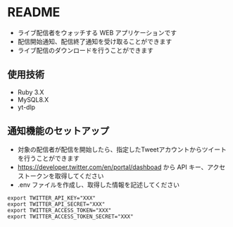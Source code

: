# README

- ライブ配信者をウォッチする WEB アプリケーションです
- 配信開始通知、配信終了通知を受け取ることができます
- ライブ配信のダウンロードを行うことができます

## 使用技術

- Ruby 3.X
- MySQL8.X
- yt-dlp

## 通知機能のセットアップ

- 対象の配信者が配信を開始したら、指定したTweetアカウントからツイートを行うことができます
- https://developer.twitter.com/en/portal/dashboad から API キー、アクセストークンを取得してください
- .env ファイルを作成し、取得した情報を記述してください

```
export TWITTER_API_KEY="XXX"
export TWITTER_API_SECRET="XXX"
export TWITTER_ACCESS_TOKEN="XXX"
export TWITTER_ACCESS_TOKEN_SECRET="XXX"
```
